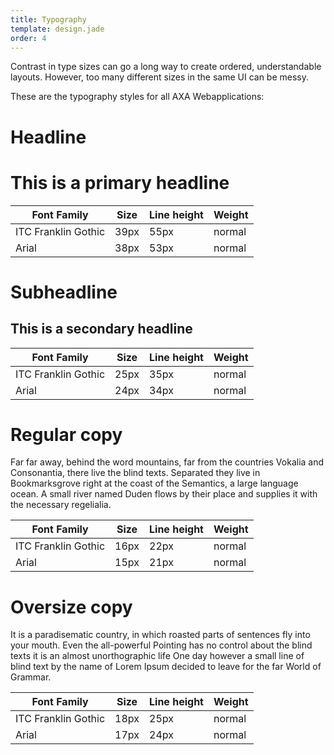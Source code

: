 ```yaml
---
title: Typography
template: design.jade
order: 4
---
```


Contrast in type sizes can go a long way to create ordered, understandable layouts. However, too many different sizes in the same UI can be messy.

These are the typography styles for all AXA Webapplications:

# Headline

<h1 class="heading heading--page" >This is a primary headline</h1>

Font Family | Size | Line height | Weight
--- | --- | --- | ---
ITC Franklin Gothic | 39px | 55px | normal
Arial | 38px | 53px | normal

# Subheadline

<h2 class="heading heading--secondary" >This is a secondary headline</h2>

Font Family | Size | Line height | Weight
--- | --- | --- | ---
ITC Franklin Gothic | 25px | 35px | normal
Arial | 24px | 34px | normal

# Regular copy

<p class="paragraph" >
Far far away, behind the word mountains, far from the countries Vokalia and Consonantia, there live the blind texts. Separated they live in Bookmarksgrove right at the coast of the Semantics, a large language ocean. A small river named Duden flows by their place and supplies it with the necessary regelialia. 
</p>

Font Family | Size | Line height | Weight
--- | --- | --- | ---
ITC Franklin Gothic | 16px | 22px | normal
Arial | 15px | 21px | normal

# Oversize copy

<p class="paragraph paragraph--large" >
It is a paradisematic country, in which roasted parts of sentences fly into your mouth. Even the all-powerful Pointing has no control about the blind texts it is an almost unorthographic life One day however a small line of blind text by the name of Lorem Ipsum decided to leave for the far World of Grammar. 
</p>

Font Family | Size | Line height | Weight
--- | --- | --- | ---
ITC Franklin Gothic | 18px | 25px | normal
Arial | 17px | 24px | normal

<!-- Copyright AXA Versicherungen AG 2015 -->
